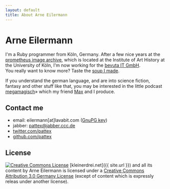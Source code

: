 ```yaml
---
layout: default
title: About Arne Eilermann
---
```

# Arne Eilermann

I'm a Ruby programmer from Köln, Germany. After a few nice years at the [prometheus image archive](http://prometheus-bildarchiv.de/), which is located at the Institute of Art History at the University of Köln, I'm now working for the [bevuta IT GmbH](http://www.bevuta.com/).  
You really want to know more? Taste the [soup I made](http://pattex.soup.io/).

If you understand the german language, and are into science fiction, fantasy and other stuff like that, you may be interested in the little podcast [megamagisch](http://megamagis.ch/)» which my friend [Max](http://www.verdammtguterkuchen.de/) and I produce.

## Contact me

* email: eilermann\[at\]lavabit.com ([GnuPG key](http://pgp.mit.edu:11371/pks/lookup?op=vindex&search=0x397C6A2CC1ACAEE7))
* jabber: pattex@jabber.ccc.de
* [twitter.com/pattex](https://twitter.com/pattex/)
* [github.com/pattex](https://github.com/pattex)


## License

<a rel="license" href="http://creativecommons.org/licenses/by/3.0/de/"><img alt="Creative Commons License" style="border-width:0" src="http://i.creativecommons.org/l/by/3.0/de/88x31.png" /></a>
[kleinerdrei.net]({{ site.url }}) and all its content by Arne Eilermann
is licensed under a [Creative Commons Attribution 3.0 Germany License](http://creativecommons.org/licenses/by/3.0/de/) (except of content which is expressly releas under another license).
